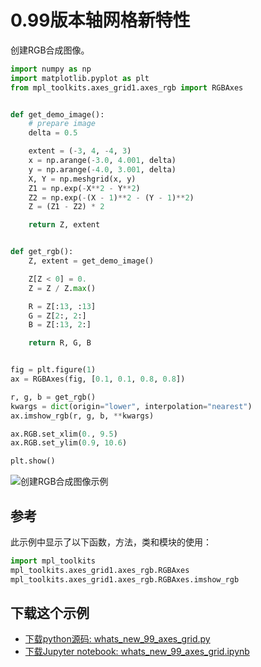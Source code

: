 # 0.99版本轴网格新特性

创建RGB合成图像。

```python
import numpy as np
import matplotlib.pyplot as plt
from mpl_toolkits.axes_grid1.axes_rgb import RGBAxes


def get_demo_image():
    # prepare image
    delta = 0.5

    extent = (-3, 4, -4, 3)
    x = np.arange(-3.0, 4.001, delta)
    y = np.arange(-4.0, 3.001, delta)
    X, Y = np.meshgrid(x, y)
    Z1 = np.exp(-X**2 - Y**2)
    Z2 = np.exp(-(X - 1)**2 - (Y - 1)**2)
    Z = (Z1 - Z2) * 2

    return Z, extent


def get_rgb():
    Z, extent = get_demo_image()

    Z[Z < 0] = 0.
    Z = Z / Z.max()

    R = Z[:13, :13]
    G = Z[2:, 2:]
    B = Z[:13, 2:]

    return R, G, B


fig = plt.figure(1)
ax = RGBAxes(fig, [0.1, 0.1, 0.8, 0.8])

r, g, b = get_rgb()
kwargs = dict(origin="lower", interpolation="nearest")
ax.imshow_rgb(r, g, b, **kwargs)

ax.RGB.set_xlim(0., 9.5)
ax.RGB.set_ylim(0.9, 10.6)

plt.show()
```

![创建RGB合成图像示例](https://matplotlib.org/_images/sphx_glr_whats_new_99_axes_grid_001.png)

## 参考

此示例中显示了以下函数，方法，类和模块的使用：

```python
import mpl_toolkits
mpl_toolkits.axes_grid1.axes_rgb.RGBAxes
mpl_toolkits.axes_grid1.axes_rgb.RGBAxes.imshow_rgb
```

## 下载这个示例
            
- [下载python源码: whats_new_99_axes_grid.py](https://matplotlib.org/_downloads/whats_new_99_axes_grid.py)
- [下载Jupyter notebook: whats_new_99_axes_grid.ipynb](https://matplotlib.org/_downloads/whats_new_99_axes_grid.ipynb)